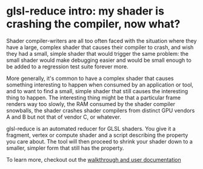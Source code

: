 # glsl-reduce intro: my shader is crashing the compiler, now what?

Shader compiler-writers are all too often faced with the situation where they
have a large, complex shader that causes their compiler to crash, and wish they
had a small, simple shader that would trigger the same problem: the small shader
would make debugging easier and would be small enough to be added to a
regression test suite forever more.

More generally, it's common to have a complex shader that causes something
interesting to happen when consumed by an application or tool, and to want to
find a small, simple shader that still causes the interesting thing to happen.
The interesting thing might be that a particular frame renders way too slowly,
the RAM consumed by the shader compiler snowballs, the shader crashes shader
compilers from distinct GPU vendors A and B but not that of vendor C, or
whatever.

glsl-reduce is an automated reducer for GLSL shaders.  You give it a fragment,
vertex or compute shader and a script describing the property you care about.
The tool will then proceed to shrink your shader down to a smaller, simpler form
that still has the property.

To learn more, checkout out the [walkthrough and user documentation](docs/glsl-reduce.md)
